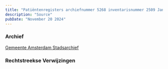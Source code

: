 ```yaml
---
title: "Patiëntenregisters archiefnummer 5268 inventarisnummer 2509 Jan Francies Hendrikus Theodorus Hofman 14-05-1899"
description: "Source"
pubDate: "November 20 2024"
---
```


### Archief
[Gemeente Amsterdam Stadsarchief](https://archief.amsterdam/)

### Rechtstreekse Verwijzingen
